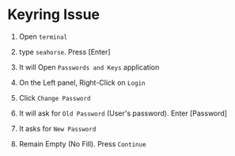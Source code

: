 # Keyring Issue

  1. Open `terminal`

  2. type `seahorse`. Press [Enter]

  3. It will Open `Passwords and Keys` application
  
  4. On the Left panel, Right-Click on `Login`
  
  5. Click `Change Password`
  
  6. It will ask for `Old Password` (User's password). Enter [Password]
  
  7. It asks for `New Password`
  
  8. Remain Empty (No Fill). Press `Continue`
